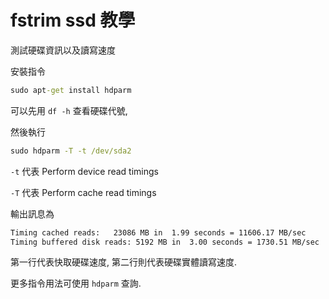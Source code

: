 # fstrim ssd 教學

測試硬碟資訊以及讀寫速度

安裝指令

```cmd
sudo apt-get install hdparm
```

可以先用 `df -h` 查看硬碟代號,

然後執行

```cmd
sudo hdparm -T -t /dev/sda2
```

`-t` 代表 Perform device read timings

`-T` 代表 Perform cache read timings

輸出訊息為

```txt
Timing cached reads:   23086 MB in  1.99 seconds = 11606.17 MB/sec
Timing buffered disk reads: 5192 MB in  3.00 seconds = 1730.51 MB/sec
```

第一行代表快取硬碟速度, 第二行則代表硬碟實體讀寫速度.

更多指令用法可使用 `hdparm` 查詢.
